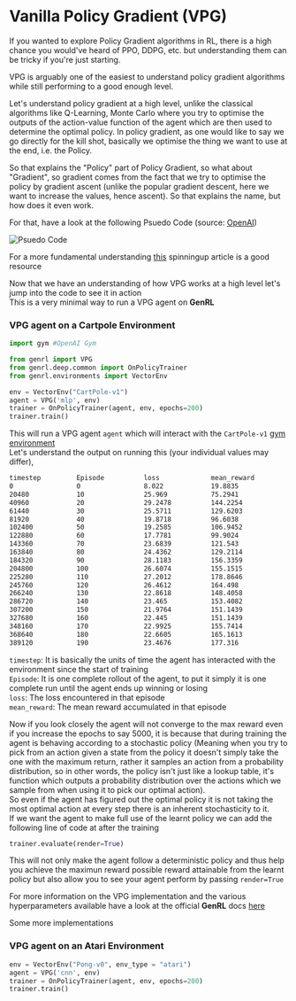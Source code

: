 # Vanilla Policy Gradient (VPG)

If you wanted to explore Policy Gradient algorithms in RL, there is a high chance you would've heard of PPO, DDPG, etc. but understanding them can be tricky if you're just starting.

VPG is arguably one of the easiest to understand policy gradient algorithms while still performing to a good enough level.

Let's understand policy gradient at a high level, unlike the classical algorithms like Q-Learning, Monte Carlo where you try to optimise the outputs of the action-value function of the agent which are then used to determine the optimal policy. In policy gradient, as one would like to say we go directly for the kill shot, basically we optimise the thing we want to use at the end, i.e. the Policy.

So that explains the "Policy" part of Policy Gradient, so what about "Gradient", so gradient comes from the fact that we try to optimise the policy by gradient ascent (unlike the popular gradient descent, here we want to increase the values, hence ascent). So that explains the name, but how does it even work.

For that, have a look at the following Psuedo Code (source: [OpenAI](https://spinningup.openai.com))

![Psuedo Code](https://spinningup.openai.com/en/latest/_images/math/262538f3077a7be8ce89066abbab523575132996.svg)

For a more fundamental understanding [this](https://spinningup.openai.com/en/latest/spinningup/rl_intro3.html) spinningup article is a good resource

Now that we have an understanding of how VPG works at a high level let's jump into the code to see it in action\
This is a very minimal way to run a VPG agent on **GenRL**

### VPG agent on a Cartpole Environment

```python
import gym #OpenAI Gym

from genrl import VPG
from genrl.deep.common import OnPolicyTrainer
from genrl.environments import VectorEnv

env = VectorEnv("CartPole-v1")
agent = VPG('mlp', env)
trainer = OnPolicyTrainer(agent, env, epochs=200)
trainer.train()
```

This will run a VPG agent `agent` which will interact with the `CartPole-v1` [gym environment](https://gym.openai.com/) \
Let's understand the output on running this (your individual values may differ),

```sh
timestep         Episode          loss             mean_reward
0                0                8.022            19.8835
20480            10               25.969           75.2941
40960            20               29.2478          144.2254
61440            30               25.5711          129.6203
81920            40               19.8718          96.6038
102400           50               19.2585          106.9452
122880           60               17.7781          99.9024
143360           70               23.6839          121.543
163840           80               24.4362          129.2114
184320           90               28.1183          156.3359
204800           100              26.6074          155.1515
225280           110              27.2012          178.8646
245760           120              26.4612          164.498
266240           130              22.8618          148.4058
286720           140              23.465           153.4082
307200           150              21.9764          151.1439
327680           160              22.445           151.1439
348160           170              22.9925          155.7414
368640           180              22.6605          165.1613
389120           190              23.4676          177.316
```

`timestep`: It is basically the units of time the agent has interacted with the environment since the start of training\
`Episode`: It is one complete rollout of the agent, to put it simply it is one complete run until the agent ends up winning or losing\
`loss`: The loss encountered in that episode\
`mean_reward`: The mean reward accumulated in that episode

Now if you look closely the agent will not converge to the max reward even if you increase the epochs to say 5000, it is because that during training the agent is behaving according to a stochastic policy (Meaning when you try to pick from an action given a state from the policy it doesn't simply take the one with the maximum return, rather it samples an action from a probability distribution, so in other words, the policy isn't just like a lookup table, it's function which outputs a probability distribution over the actions which we sample from when using it to pick our optimal action).\
So even if the agent has figured out the optimal policy it is not taking the most optimal action at every step there is an inherent stochasticity to it.\
If we want the agent to make full use of the learnt policy we can add the following line of code at after the training

```python
trainer.evaluate(render=True)
```

This will not only make the agent follow a deterministic policy and thus help you achieve the maximun reward possible reward attainable from the learnt policy but also allow you to see your agent perform by passing `render=True`

For more information on the VPG implementation and the various hyperparameters available have a look at the official **GenRL** docs [here](https://genrl.readthedocs.io/en/latest/api/algorithms/genrl.deep.agents.vpg.html)

Some more implementations

### VPG agent on an Atari Environment

```python
env = VectorEnv("Pong-v0", env_type = "atari")
agent = VPG('cnn', env)
trainer = OnPolicyTrainer(agent, env, epochs=200)
trainer.train()
```
